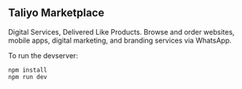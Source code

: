 ## Taliyo Marketplace

Digital Services, Delivered Like Products. Browse and order websites, mobile apps, digital marketing, and branding services via WhatsApp.

To run the devserver:
```
npm install
npm run dev
```

